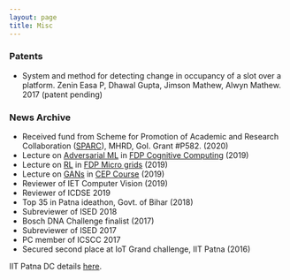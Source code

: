```yaml
---
layout: page
title: Misc
---
```


### Patents

* System and method for detecting change in occupancy of a slot over a 
platform. Zenin Easa P, Dhawal Gupta, Jimson Mathew, Alwyn Mathew. 2017 
(patent pending)


### News Archive

* Received fund from Scheme for Promotion of Academic and Research Collaboration ([SPARC](https://sparc.iitkgp.ac.in/)), MHRD, GoI. Grant #P582. (2020)
* Lecture  on [Adversarial ML](teaching) in [FDP Cognitive Computing](http://www.mace.ac.in/Website/Uploads/DepartmentDownloads/637105962391897267.jpeg)  (2019)
* Lecture on [RL](teaching) in [FDP Micro grids](https://sites.google.com/view/faculty-development-programiit/Introduction) (2019) 
* Lecture on [GANs](teaching) in [CEP Course](http://www.iitp.ac.in/cep/course.html) (2019)
* Reviewer of IET Computer Vision (2019)
* Reviewer of ICDSE 2019
* Top 35 in Patna ideathon, Govt. of Bihar (2018)
* Subreviewer of ISED 2018
* Bosch DNA Challenge finalist (2017)
* Subreviewer of ISED 2017
* PC member of ICSCC 2017
* Secured second place at IoT Grand challenge, IIT Patna (2016)

IIT Patna DC details [here](misc/dciitp).